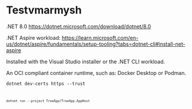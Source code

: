 # Testvmarmysh

.NET 8.0 https://dotnet.microsoft.com/download/dotnet/8.0

.NET Aspire workload: https://learn.microsoft.com/en-us/dotnet/aspire/fundamentals/setup-tooling?tabs=dotnet-cli#install-net-aspire

Installed with the Visual Studio installer or the .NET CLI workload.

An OCI compliant container runtime, such as:
Docker Desktop or Podman.


<code>dotnet dev-certs https --trust<code>

<code>dotnet run --project TreeApp/TreeApp.AppHost<code>
